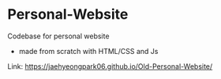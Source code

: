 # Personal-Website
Codebase for personal website
- made from scratch with HTML/CSS and Js

Link: https://jaehyeongpark06.github.io/Old-Personal-Website/

